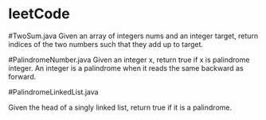 # leetCode

#TwoSum.java
Given an array of integers nums and an integer target, return indices of the two numbers such that they add up to target.

#PalindromeNumber.java
Given an integer x, return true if x is palindrome integer.
An integer is a palindrome when it reads the same backward as forward.

#PalindromeLinkedList.java

Given the head of a singly linked list, return true if it is a palindrome.


